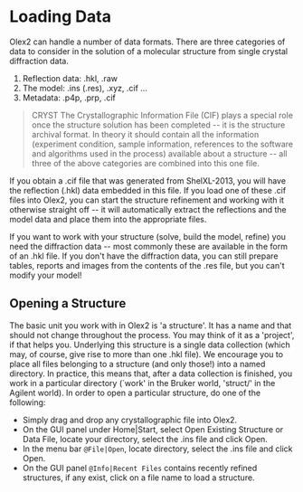 # Loading Data
Olex2 can handle a number of data formats. There are three categories of data to consider in the solution of a molecular structure from single crystal diffraction data.

1. Reflection data: .hkl, .raw
2. The model: .ins (.res), .xyz, .cif ...
1. Metadata: .p4p, .prp, .cif

>CRYST The Crystallographic Information File (CIF) plays a special role once the structure solution has been completed -- it is the structure archival format. In theory it should contain all the information (experiment condition, sample information, references to the software and algorithms used in the process) available about a structure -- all three of the above categories are combined into this one file.

If you obtain a .cif file that was generated from ShelXL-2013, you will have the reflection (.hkl) data embedded in this file. If you load one of these .cif files into Olex2, you can start the structure refinement and working with it otherwise straight off -- it will automatically extract the reflections and the model data and place them into the appropriate files.

If you want to work with your structure (solve, build the model, refine) you need the diffraction data -- most commonly these are available in the form of an .hkl file.
If you don't have the diffraction data, you can still prepare tables, reports and images from the contents of the .res file, but you can't modify your model!

## Opening a Structure
The basic unit you work with in Olex2 is 'a structure'. It has a name and that should not change throughout the process. You may think of it as a 'project', if that helps you. Underlying this structure is a single data collection (which may, of course, give rise to more than one .hkl file). We encourage you to place all files belonging to a structure (and only those!) into a named directory. In practice, this means that, after a data collection is finished, you work in a particular directory (`work' in the Bruker world, 'struct/' in the Agilent world). In order to open a particular structure, do one of the following: 

- Simply drag and drop any crystallographic file into Olex2. 
- On the GUI panel under Home|Start, select Open Existing Structure or Data File, locate your directory, select the .ins file and click Open. 
- In the menu bar `@File|Open`, locate directory, select the .ins file and click Open.
- On the GUI panel `@Info|Recent Files` contains recently refined structures, if any exist, click on a file name to load a structure.
